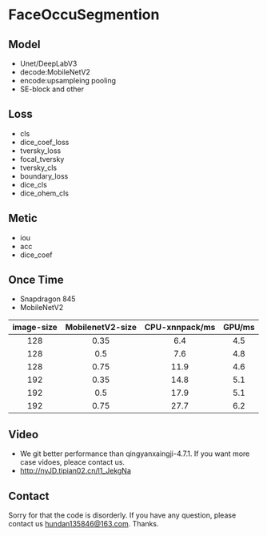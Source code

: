 # FaceOccuSegmention

## Model
* Unet/DeepLabV3
* decode:MobileNetV2
* encode:upsampleing pooling
* SE-block and other 

## Loss
* cls
* dice_coef_loss
* tversky_loss
* focal_tversky
* tversky_cls
* boundary_loss
* dice_cls
* dice_ohem_cls

## Metic
* iou 
* acc
* dice_coef

## Once Time
* Snapdragon 845
* MobileNetV2

| image-size| MobilenetV2-size| CPU-xnnpack/ms| GPU/ms |
| :-----: | :----: | :----: | :----: |
| 128 |  0.35 | 6.4 | 4.5 |
| 128 |  0.5 | 7.6 | 4.8 |
| 128 |  0.75 | 11.9 | 4.6 |
| 192 |  0.35 | 14.8 | 5.1 |
| 192 |  0.5 | 17.9 | 5.1 |
| 192 |  0.75 | 27.7 | 6.2 |

## Video
* We git better performance than qingyanxaingji-4.7.1. If you want more case vidoes, pleace contact us.
* http://nyJD.tipian02.cn/l1_JekgNa

## Contact
Sorry for that the code is disorderly. If you have any question, please contact us hundan135846@163.com. Thanks. 
